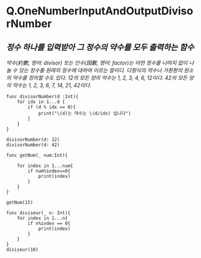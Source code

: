 # Q.OneNumberInputAndOutputDivisorNumber


## *정수 하나를 입력받아 그 정수의 약수를 모두 출력하는 함수*
*약수(約數, 영어: divisor) 또는 인수(因數, 영어: factor)는 어떤 정수를 나머지 없이 나눌 수 있는 정수를 원래의 정수에 대하여 이르는 말이다. 다항식의 약수나 가환환의 원소의 약수를 정의할 수도 있다. 
12의 모든 양의 약수는 1, 2, 3, 4, 6, 12이다.
42의 모든 양의 약수는 1, 2, 3, 6, 7, 14, 21, 42이다.*

````
func divisorNumber(d :Int){
    for idx in 1...d {
        if (d % idx == 0){
            print("\(d)는 약수는 \(d/idx) 입니다")
        }
    }
}

divisorNumber(d: 12)
divisorNumber(d: 42)
````
````
func getNum(_ num:Int){

    for index in 1...num{
        if num%index==0{
            print(index)
        }
    }
}

getNum(15)
````

````
func diviseur(_ n: Int){
    for index in 1...n{
        if n%index == 0{
            print(index)
        }
    }
}
diviseur(10)
````
